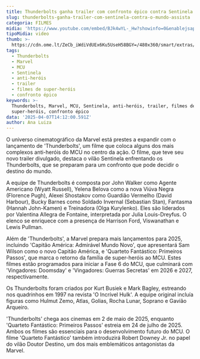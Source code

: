 ```yaml
---
title: Thunderbolts ganha trailer com confronto épico contra Sentinela
slug: thunderbolts-ganha-trailer-com-sentinela-contra-o-mundo-assista
categoria: FILMES
midia: 'https://www.youtube.com/embed/BJk4wYL-_Hw?showinfo=0&enablejsapi=1'
tipoMidia: video
thumb: >-
  https://cdn.ome.lt/ZeCb_iWdiVdUEx6Ku5UseH58BGY=/480x360/smart/extras/conteudos/omelete_THUMB_-_2025-04-07T103808.263.png
tags:
  - Thunderbolts
  - Marvel
  - MCU
  - Sentinela
  - anti-heróis
  - trailer
  - filmes de super-heróis
  - confronto épico
keywords: >-
  Thunderbolts, Marvel, MCU, Sentinela, anti-heróis, trailer, filmes de
  super-heróis, confronto épico
data: '2025-04-07T14:12:00.591Z'
author: Ana Luiza
---
```


O universo cinematográfico da Marvel está prestes a expandir com o lançamento de 'Thunderbolts', um filme que coloca alguns dos mais complexos anti-heróis do MCU no centro da ação. O filme, que teve seu novo trailer divulgado, destaca o vilão Sentinela enfrentando os Thunderbolts, que se preparam para um confronto que pode decidir o destino do mundo.

A equipe de Thunderbolts é composta por John Walker como Agente Americano (Wyatt Russell), Yelena Belova como a nova Viúva Negra (Florence Pugh), Alexei Shostakov como Guardião Vermelho (David Harbour), Bucky Barnes como Soldado Invernal (Sebastian Stan), Fantasma (Hannah John-Kamen) e Treinadora (Olga Kurylenko). Eles são liderados por Valentina Allegra de Fontaine, interpretada por Julia Louis-Dreyfus. O elenco se enriquece com a presença de Harrison Ford, Viswanathan e Lewis Pullman.

Além de 'Thunderbolts', a Marvel prepara mais lançamentos para 2025, incluindo 'Capitão América: Admirável Mundo Novo', que apresentará Sam Wilson como o novo Capitão América, e 'Quarteto Fantástico: Primeiros Passos', que marca o retorno da família de super-heróis ao MCU. Estes filmes estão programados para iniciar a Fase 6 do MCU, que culminará com 'Vingadores: Doomsday' e 'Vingadores: Guerras Secretas' em 2026 e 2027, respectivamente.

Os Thunderbolts foram criados por Kurt Busiek e Mark Bagley, estreando nos quadrinhos em 1997 na revista 'O Incrível Hulk'. A equipe original incluía figuras como Hulmut Zemo, Atlas, Golias, Rocha Lunar, Soprano e Gavião Arqueiro.

'Thunderbolts' chega aos cinemas em 2 de maio de 2025, enquanto 'Quarteto Fantástico: Primeiros Passos' estreia em 24 de julho de 2025. Ambos os filmes são essenciais para o desenvolvimento futuro do MCU. O filme 'Quarteto Fantástico' também introduzirá Robert Downey Jr. no papel do vilão Doutor Destino, um dos mais emblemáticos antagonistas da Marvel.
